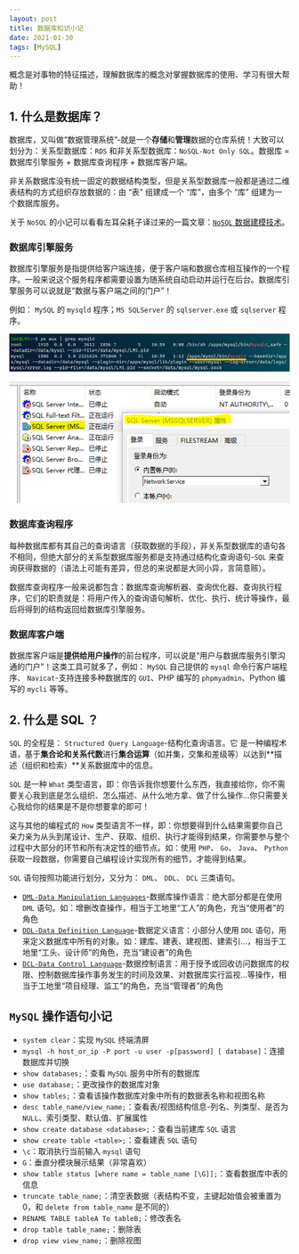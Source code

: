 ```yaml
---
layout: post
title: 数据库知识小记
date: 2021-01-30
tags: [MySQL]
---
```


概念是对事物的特征描述，理解数据库的概念对掌握数据库的使用、学习有很大帮助！

## 1. 什么是数据库？

数据库，又叫做“数据管理系统”-就是一个**存储**和**管理**数据的仓库系统！大致可以划分为：关系型数据库：`RDS` 和非关系型数据库：`NoSQL-Not Only SQL`。数据库 = 数据库引擎服务 + 数据库查询程序 + 数据库客户端。

非关系数据库没有统一固定的数据结构类型，但是关系型数据库一般都是通过二维表结构的方式组织存放数据的：由 “表” 组建成一个 “库”，由多个 “库” 组建为一个数据库服务。

关于 `NoSQL` 的小记可以看看左耳朵耗子译过来的一篇文章：[`NoSQL` 数据建模技术](https://coolshell.cn/articles/7270.html)。

### 数据库引擎服务

数据库引擎服务是指提供给客户端连接，便于客户端和数据仓库相互操作的一个程序。一般来说这个服务程序都需要设置为随系统自动启动并运行在后台。数据库引擎服务可以说就是“数据与客户端之间的门户”！

例如： `MySQL` 的 `mysqld` 程序；`MS SQLServer` 的 `sqlserver.exe` 或 `sqlserver` 程序。

![mysql-ps-grep-mysqld.png](/images/article/mysql-ps-grep-mysqld.png)

![sqlserver-services.png](/images/article/sqlserver-services.png)

### 数据库查询程序

每种数据库都有其自己的查询语言（获取数据的手段），非关系型数据库的语句各不相同，但绝大部分的关系型数据库服务都是支持通过结构化查询语句-`SQL` 来查询获得数据的（语法上可能有差异，但总的来说都是大同小异，言简意赅）。

数据库查询程序一般来说都包含：数据库查询解析器、查询优化器、查询执行程序，它们的职责就是：将用户传入的查询语句解析、优化、执行、统计等操作，最后将得到的结构返回给数据库引擎服务。

### 数据库客户端

数据库客户端是**提供给用户操作**的前台程序，可以说是“用户与数据库服务引擎沟通的门户”！这类工具可就多了，例如： `MySQL` 自己提供的 `mysql` 命令行客户端程序、 `Navicat`-支持连接多种数据库的 `GUI`、PHP 编写的 `phpmyadmin`、Python 编写的 `mycli` 等等。


## 2. 什么是 SQL ？

`SQL` 的全程是： `Structured Query Language`-结构化查询语言。它 是一种编程术语，基于**集合论和关系代数**进行**集合运算**（如并集，交集和差级等）以达到**描述（组织和检索）**关系数据库中的信息。

`SQL` 是一种 `What` 类型语言，即：你告诉我你想要什么东西，我直接给你，你不需要关心我到底是怎么组织、怎么描述、从什么地方拿、做了什么操作...你只需要关心我给你的结果是不是你想要拿的即可！

这与其他的编程式的 `How` 类型语言不一样，即：你想要得到什么结果需要你自己亲力亲为从头到尾设计、生产、获取、组织、执行才能得到结果，你需要参与整个过程中大部分的环节和所有决定性的细节点。如：使用 `PHP`、 `Go`、 `Java`、 `Python` 获取一段数据，你需要自己编程设计实现所有的细节，才能得到结果。

`SQL` 语句按照功能进行划分，又分为： `DML`、 `DDL`、 `DCL` 三类语句。

- [`DML-Data Manipulation Languages`](https://dev.mysql.com/doc/refman/8.0/en/glossary.html#glos_dml)-数据库操作语言：绝大部分都是在使用 `DML` 语句。如：增删改查操作，相当于工地里“工人”的角色，充当“使用者”的角色
- [`DDL-Data Definition Language`](https://dev.mysql.com/doc/refman/8.0/en/glossary.html#glos_ddl)-数据定义语言：小部分人使用 `DDL` 语句，用来定义数据库中所有的对象。如：建库、建表、建视图、建索引...，相当于工地里“工头、设计师”的角色，充当“建设者”的角色
- [`DCL-Data Control Language`](https://dev.mysql.com/doc/refman/8.0/en/glossary.html#glos_dcl)-数据控制语言：用于授予或回收访问数据库的权限、控制数据库操作事务发生的时间及效果、对数据库实行监视...等操作，相当于工地里“项目经理、监工”的角色，充当“管理者”的角色

## `MySQL` 操作语句小记

- `system clear`：实现 `MySQL` 终端清屏
- `mysql -h host_or_ip -P port -u user -p[password] [ database]`：连接数据库并切换
- `show databases;`：查看 `MySQL` 服务中所有的数据库
- `use database;`：更改操作的数据库对象
- `show tables;`：查看该操作数据库对象中所有的数据表名称和视图名称
- `desc table_name/view_name;`：查看表/视图结构信息-列名、列类型、是否为 `NULL`、索引类型、默认值、扩展属性
- `show create database <database>;`：查看当前建库 `SQL` 语言
- `show create table <table>;`：查看建表 `SQL` 语句
- `\c`：取消执行当前输入 `mysql` 语句
- `G`：垂直分模块展示结果（非常喜欢）
- `show table status [where name = table_name [\G]];`：查看数据库中表的信息
- `truncate table_name;`：清空表数据（表结构不变，主键起始值会被重置为0，和 `delete from table_name` 是不同的）
- `RENAME TABLE tableA To tableB;`：修改表名
- `drop table table_name;`：删除表
- `drop view view_name;`：删除视图